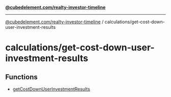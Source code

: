 [**@cubedelement.com/realty-investor-timeline**](../../index.md)

---

[@cubedelement.com/realty-investor-timeline](../../modules.md) / calculations/get-cost-down-user-investment-results

# calculations/get-cost-down-user-investment-results

## Functions

- [getCostDownUserInvestmentResults](functions/getCostDownUserInvestmentResults.md)

